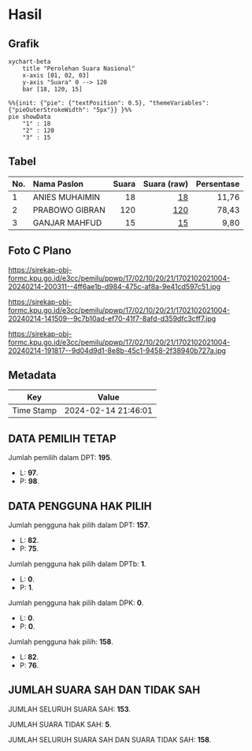 # Hasil

## Grafik

```mermaid
xychart-beta
    title "Perolehan Suara Nasional"
    x-axis [01, 02, 03]
    y-axis "Suara" 0 --> 120
    bar [18, 120, 15]
```

```mermaid
%%{init: {"pie": {"textPosition": 0.5}, "themeVariables": {"pieOuterStrokeWidth": "5px"}} }%%
pie showData
    "1" : 18
    "2" : 120
    "3" : 15
```

## Tabel

| No. | Nama Paslon    | Suara | Suara (raw) | Persentase |
|:--- |:-------------- | -----:| -----------:| ----------:|
| 1   | ANIES MUHAIMIN | 18    | [18][p-1]   | 11,76      |
| 2   | PRABOWO GIBRAN | 120   | [120][p-2]  | 78,43      |
| 3   | GANJAR MAHFUD  | 15    | [15][p-3]   | 9,80       |


[p-1]: https://github.com/gigit-pemilu/pemilu-2024/blob/main/pilpres/hitung-suara/sub/17-bengkulu/sub/02-rejang-lebong/sub/10-bermani-ulu/sub/2021-tebat-pulau/sub/004-tps/sub/paslon-1.txt
[p-2]: https://github.com/gigit-pemilu/pemilu-2024/blob/main/pilpres/hitung-suara/sub/17-bengkulu/sub/02-rejang-lebong/sub/10-bermani-ulu/sub/2021-tebat-pulau/sub/004-tps/sub/paslon-2.txt
[p-3]: https://github.com/gigit-pemilu/pemilu-2024/blob/main/pilpres/hitung-suara/sub/17-bengkulu/sub/02-rejang-lebong/sub/10-bermani-ulu/sub/2021-tebat-pulau/sub/004-tps/sub/paslon-3.txt

## Foto C Plano

https://sirekap-obj-formc.kpu.go.id/e3cc/pemilu/ppwp/17/02/10/20/21/1702102021004-20240214-200311--4ff6ae1b-d984-475c-af8a-9e41cd597c51.jpg

https://sirekap-obj-formc.kpu.go.id/e3cc/pemilu/ppwp/17/02/10/20/21/1702102021004-20240214-141509--9c7b10ad-ef70-41f7-8afd-d359dfc3cff7.jpg

https://sirekap-obj-formc.kpu.go.id/e3cc/pemilu/ppwp/17/02/10/20/21/1702102021004-20240214-191817--9d04d9d1-8e8b-45c1-9458-2f38940b727a.jpg


## Metadata

| Key        | Value               |
| ---------- | ------------------- |
| Time Stamp | 2024-02-14 21:46:01 |


## DATA PEMILIH TETAP

Jumlah pemilih dalam DPT: **195**.
 * L: **97**.
 * P: **98**.

## DATA PENGGUNA HAK PILIH

Jumlah pengguna hak pilih dalam DPT: **157**.
 * L: **82**.
 * P: **75**.

Jumlah pengguna hak pilih dalam DPTb: **1**.
 * L: **0**.
 * P: **1**.

Jumlah pengguna hak pilih dalam DPK: **0**.
 * L: **0**.
 * P: **0**.

Jumlah pengguna hak pilih: **158**.
 * L: **82**.
 * P: **76**.

## JUMLAH SUARA SAH DAN TIDAK SAH

JUMLAH SELURUH SUARA SAH: **153**.

JUMLAH SUARA TIDAK SAH: **5**.

JUMLAH SELURUH SUARA SAH DAN SUARA TIDAK SAH: **158**.


